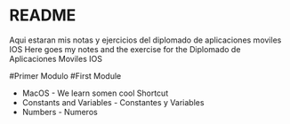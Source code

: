 # README

Aqui estaran mis notas y ejercicios del diplomado de aplicaciones moviles IOS
Here goes my notes and the exercise  for the Diplomado de Aplicaciones Moviles IOS

#Primer Modulo
#First Module
- MacOS - We learn somen cool Shortcut
- Constants and Variables - Constantes y Variables
- Numbers - Numeros

